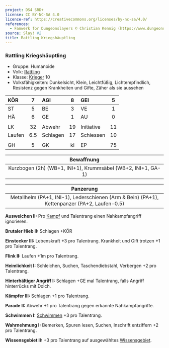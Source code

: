 ```yaml
---
project: DS4 SRD+
license: CC BY-NC-SA 4.0
licence-ref: https://creativecommons.org/licenses/by-nc-sa/4.0/
references: 
  - Fanwerk for Dungeonslayers © Christian Kennig (https://www.dungeonslayers.net/)
source: Slay! #2
title: Rattling Kriegshäuptling
---
```


### Rattling Kriegshäuptling

- Gruppe: Humanoide
- Volk: [Rattling](../../fanwerk/bestiarium/rattling.md)
- Klasse: [Krieger](../../grw/charaktere-klasse-krieger.md) 10
- Volksfähigkeiten: Dunkelsicht, Klein, Leichtfüßig, Lichtempfindlich, Resistenz gegen Krankheiten und Gifte, Zäher als sie aussehen

| KÖR    |  7  | AGI      |  8  | GEI        |  5  |
| :----- | :-: | :------- | :-: | :--------- | :-: |
| ST     |  5  | BE       |  3  | VE         |  1  |
| HÄ     |  6  | GE       |  1  | AU         |  0  |
|        |     |          |     |            |     |
| LK     | 32  | Abwehr   | 19  | Initiative | 11  |
| Laufen | 6.5 | Schlagen | 17  | Schiessen  | 10  |
|        |     |          |     |            |     |
| GH     |  5  | GK       | kl  | EP         | 75  |

|                          Bewaffnung                          |
| :----------------------------------------------------------: |
| Kurzbogen (2h) (WB+1, INI+1), Krummsäbel (WB+2, INI+1, GA-1) |

|                                          Panzerung                                           |
| :------------------------------------------------------------------------------------------: |
| Metallhelm (PA+1, INI-1), Lederschienen (Arm & Bein) (PA+1), Kettenpanzer (PA+2, Laufen-0.5) |

**Ausweichen II:** Pro [Kampf](../../grw/regeln-kampf.md) und Talentrang einen Nahkampfangriff ignorieren.

**Brutaler Hieb II:** Schlagen +KÖR

**Einstecker III:** Lebenskraft +3 pro Talentrang. Krankheit und Gift trotzen +1 pro Talentrang.

**Flink II:** Laufen +1m pro Talentrang.

**Heimlichkeit I:** Schleichen, Suchen, Taschendiebstahl, Verbergen +2 pro Talentrang.

**Hinterhältiger Angriff I:** Schlagen +GE mal Talentrang, falls Angriff hinterrücks mit Dolch.

**Kämpfer III:** Schlagen +1 pro Talentrang.

**Parade II:** Abwehr +1 pro Talentrang gegen erkannte Nahkampfangriffe.

**Schwimmen I:** [Schwimmen](../../grw/talente/schwimmen.md) +3 pro Talentrang.

**Wahrnehmung I:** Bemerken, Spuren lesen, Suchen, Inschrift entziffern +2 pro Talentrang.

**Wissensgebiet II:** +3 pro Talentrang auf ausgewähltes [Wissensgebiet](../../grw/talente/wissensgebiet.md).

